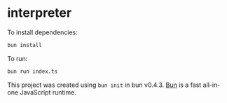 # interpreter

To install dependencies:

```bash
bun install
```

To run:

```bash
bun run index.ts
```

This project was created using `bun init` in bun v0.4.3. [Bun](https://bun.sh) is a fast all-in-one JavaScript runtime.
